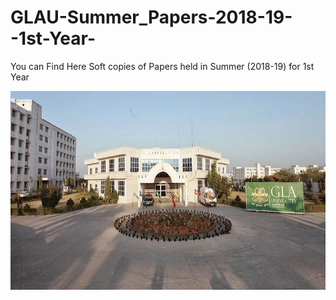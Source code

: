 # GLAU-Summer_Papers-2018-19--1st-Year-
You can Find Here Soft copies of Papers held in Summer (2018-19) for 1st Year


<p align="center"><img src="https://github.com/shivamyadav37/GLAU-Summer_Papers-2018-19--1st-Year-/blob/master/1506065466cccccccccccccccccccccccccccc.png?raw=true" /></p>
